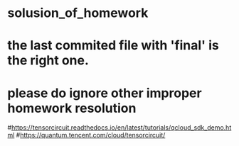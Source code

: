 # solusion_of_homework
# the last commited file with 'final' is the right one.
# please do ignore other improper homework resolution
#https://tensorcircuit.readthedocs.io/en/latest/tutorials/qcloud_sdk_demo.html
#https://quantum.tencent.com/cloud/tensorcircuit/
